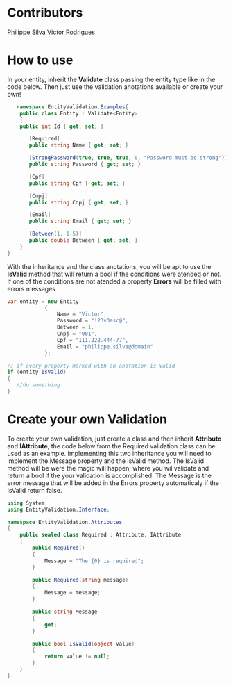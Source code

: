 # Contributors

[Philippe Silva](https://github.com/philippesilva)
[Victor Rodrigues](https://github.com/victorgare)

# How to use

In your entity, inherit the **Validate** class passing the entity type like in the code below. Then just use the validation anotations available or create your own!

``` csharp
   namespace EntityValidation.Examples{
	public class Entity : Validate<Entity>
	{
	public int Id { get; set; }

       [Required]
       public string Name { get; set; }

       [StrongPassword(true, true, true, 8, "Password must be strong")]
       public string Password { get; set; }

       [Cpf]
       public string Cpf { get; set; }

       [Cnpj]
       public string Cnpj { get; set; }

       [Email]
       public string Email { get; set; }

       [Between(1, 1.5)]
       public double Between { get; set; }
	}
}
```

With the inheritance and the class anotations, you will be apt to use the **IsValid** method that will return a bool if the conditions were atended or not. If one of the conditions are not atended a property **Errors** will be filled with errors messages

```csharp
var entity = new Entity
            {
                Name = "Victor",
                Password = "!23vDasc@",
                Between = 1,
                Cnpj = "001",
                Cpf = "111.222.444-77",
                Email = "philippe.silva@domain"
            };

// if every property marked with an anotation is Valid
if (entity.IsValid)
{
   //do something   
}
```

# Create your own Validation

To create your own validation, just create a class and then inherit **Attribute** and **IAttribute**, the code below from the Required validation class can be used as an example. Implementing this two inheritance you will need to implement the Message property and the IsValid method. The IsValid method will be were the magic will happen, where you wil validate and return a bool if the your validation is accomplished. The Message is the error message that will be added in the Errors property automaticaly if the IsValid return false.

```csharp
using System;
using EntityValidation.Interface;

namespace EntityValidation.Attributes
{
    public sealed class Required : Attribute, IAttribute
    {
        public Required()
        {
            Message = "The {0} is required";
        }

        public Required(string message)
        {
            Message = message;
        }

        public string Message
        {
            get;
        }

        public bool IsValid(object value)
        {
            return value != null;
        }
    }
}
```
